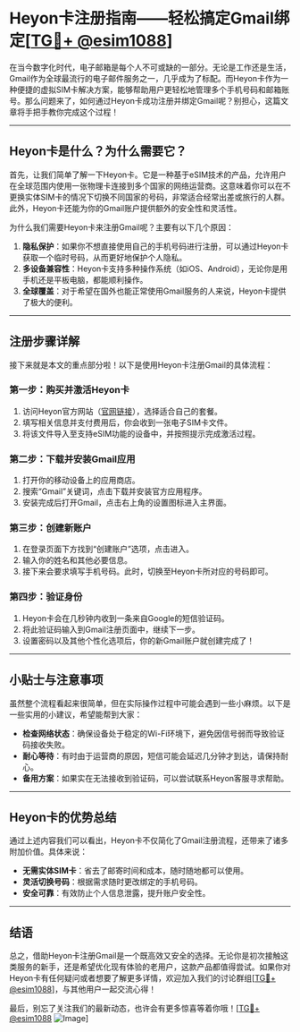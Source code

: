 # Heyon卡注册指南——轻松搞定Gmail绑定[[TG💪+ @esim1088](https://t.me/s/esim1088)]

在当今数字化时代，电子邮箱是每个人不可或缺的一部分。无论是工作还是生活，Gmail作为全球最流行的电子邮件服务之一，几乎成为了标配。而Heyon卡作为一种便捷的虚拟SIM卡解决方案，能够帮助用户更轻松地管理多个手机号码和邮箱账号。那么问题来了，如何通过Heyon卡成功注册并绑定Gmail呢？别担心，这篇文章将手把手教你完成这个过程！

---

## Heyon卡是什么？为什么需要它？

首先，让我们简单了解一下Heyon卡。它是一种基于eSIM技术的产品，允许用户在全球范围内使用一张物理卡连接到多个国家的网络运营商。这意味着你可以在不更换实体SIM卡的情况下切换不同国家的号码，非常适合经常出差或旅行的人群。此外，Heyon卡还能为你的Gmail账户提供额外的安全性和灵活性。

为什么我们需要Heyon卡来注册Gmail呢？主要有以下几个原因：

1. **隐私保护**：如果你不想直接使用自己的手机号码进行注册，可以通过Heyon卡获取一个临时号码，从而更好地保护个人隐私。
2. **多设备兼容性**：Heyon卡支持多种操作系统（如iOS、Android），无论你是用手机还是平板电脑，都能顺利操作。
3. **全球覆盖**：对于希望在国外也能正常使用Gmail服务的人来说，Heyon卡提供了极大的便利。

---

## 注册步骤详解

接下来就是本文的重点部分啦！以下是使用Heyon卡注册Gmail的具体流程：

### 第一步：购买并激活Heyon卡

1. 访问Heyon官方网站（[官网链接](https://heyon.com/)），选择适合自己的套餐。
2. 填写相关信息并支付费用后，你会收到一张电子SIM卡文件。
3. 将该文件导入至支持eSIM功能的设备中，并按照提示完成激活过程。

### 第二步：下载并安装Gmail应用

1. 打开你的移动设备上的应用商店。
2. 搜索“Gmail”关键词，点击下载并安装官方应用程序。
3. 安装完成后打开Gmail，点击右上角的设置图标进入主界面。

### 第三步：创建新账户

1. 在登录页面下方找到“创建账户”选项，点击进入。
2. 输入你的姓名和其他必要信息。
3. 接下来会要求填写手机号码。此时，切换至Heyon卡所对应的号码即可。

### 第四步：验证身份

1. Heyon卡会在几秒钟内收到一条来自Google的短信验证码。
2. 将此验证码输入到Gmail注册页面中，继续下一步。
3. 设置密码以及其他个性化选项后，你的新Gmail账户就创建完成了！

---

## 小贴士与注意事项

虽然整个流程看起来很简单，但在实际操作过程中可能会遇到一些小麻烦。以下是一些实用的小建议，希望能帮到大家：

- **检查网络状态**：确保设备处于稳定的Wi-Fi环境下，避免因信号弱而导致验证码接收失败。
- **耐心等待**：有时由于运营商的原因，短信可能会延迟几分钟才到达，请保持耐心。
- **备用方案**：如果实在无法接收到验证码，可以尝试联系Heyon客服寻求帮助。

---

## Heyon卡的优势总结

通过上述内容我们可以看出，Heyon卡不仅简化了Gmail注册流程，还带来了诸多附加价值。具体来说：

- **无需实体SIM卡**：省去了邮寄时间和成本，随时随地都可以使用。
- **灵活切换号码**：根据需求随时更改绑定的手机号码。
- **安全可靠**：有效防止个人信息泄露，提升账户安全性。

---

## 结语

总之，借助Heyon卡注册Gmail是一个既高效又安全的选择。无论你是初次接触这类服务的新手，还是希望优化现有体验的老用户，这款产品都值得尝试。如果你对Heyon卡有任何疑问或者想要了解更多详情，欢迎加入我们的讨论群组[[TG💪+ @esim1088](https://t.me/s/esim1088)]，与其他用户一起交流心得！

最后，别忘了关注我们的最新动态，也许会有更多惊喜等着你哦！[[TG💪+ @esim1088](https://t.me/s/esim1088) ![Image](https://i.postimg.cc/4NQfJmqS/Snipaste-2025-05-13-00-14-12.png)]